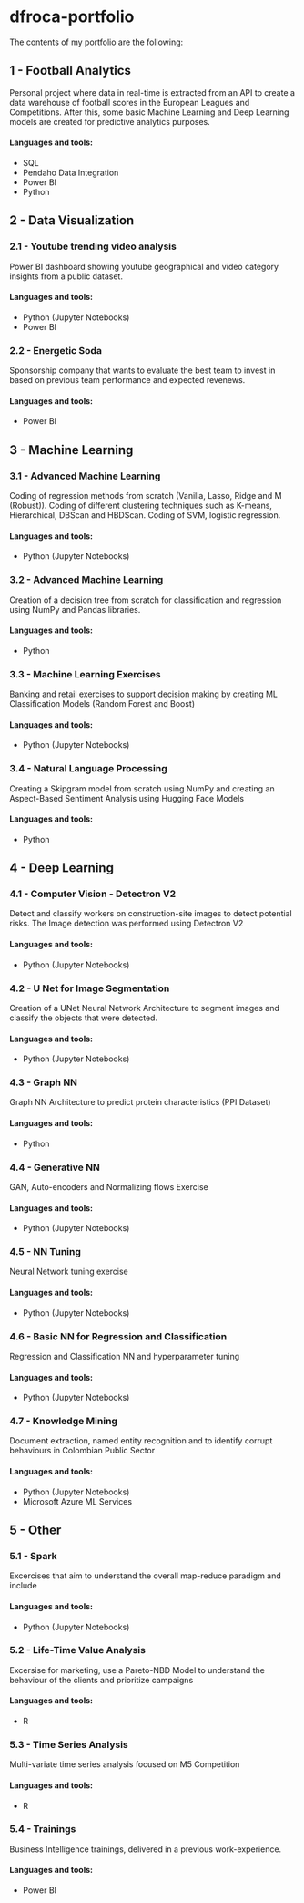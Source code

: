 # dfroca-portfolio

The contents of my portfolio are the following:

## 1 - Football Analytics ##
Personal project where data in real-time is extracted from an API to create a data warehouse of football scores in the European Leagues and Competitions.
After this, some basic Machine Learning and Deep Learning models are created for predictive analytics purposes.

#### Languages and tools: ####
- SQL
- Pendaho Data Integration
- Power BI
- Python


## 2 - Data Visualization ##

### 2.1 - Youtube trending video analysis ###
Power BI dashboard showing youtube geographical and video category insights from a public dataset.

#### Languages and tools: ####
- Python (Jupyter Notebooks)
- Power BI

### 2.2 - Energetic Soda ###
Sponsorship company that wants to evaluate the best team to invest in based on previous team performance and expected revenews.

#### Languages and tools: ####
- Power BI


## 3 - Machine Learning ##

### 3.1 - Advanced Machine Learning ###
Coding of regression methods from scratch (Vanilla, Lasso, Ridge and M (Robust)).
Coding of different clustering techniques such as K-means, Hierarchical, DBScan and HBDScan.
Coding of SVM, logistic regression.

#### Languages and tools: ####
- Python (Jupyter Notebooks)

### 3.2 - Advanced Machine Learning ###
Creation of a decision tree from scratch for classification and regression using NumPy and Pandas libraries. 

#### Languages and tools: ####
- Python

### 3.3 - Machine Learning Exercises ###
Banking and retail exercises to support decision making by creating ML Classification Models (Random Forest and Boost)

#### Languages and tools: ####
- Python (Jupyter Notebooks)

### 3.4 - Natural Language Processing ###
Creating a Skipgram model from scratch using NumPy and creating an Aspect-Based Sentiment Analysis using Hugging Face Models 

#### Languages and tools: ####
- Python


## 4 - Deep Learning ##

### 4.1 - Computer Vision - Detectron V2 ###
Detect and classify workers on construction-site images to detect potential risks. The Image detection was performed using Detectron V2 

#### Languages and tools: ####
- Python (Jupyter Notebooks)

### 4.2 - U Net for Image Segmentation ###
Creation of a UNet Neural Network Architecture to segment images and classify the objects that were detected. 

#### Languages and tools: ####
- Python (Jupyter Notebooks)

### 4.3 - Graph NN ###
Graph NN Architecture to predict protein characteristics (PPI Dataset)

#### Languages and tools: ####
- Python

### 4.4 - Generative NN ###
GAN, Auto-encoders and Normalizing flows Exercise

#### Languages and tools: ####
- Python (Jupyter Notebooks)

### 4.5 - NN Tuning ###
Neural Network tuning exercise

#### Languages and tools: ####
- Python (Jupyter Notebooks)

### 4.6 - Basic NN for Regression and Classification ###
Regression and Classification NN and hyperparameter tuning

#### Languages and tools: ####
- Python (Jupyter Notebooks)

### 4.7 - Knowledge Mining ###
Document extraction, named entity recognition and to identify corrupt behaviours in Colombian Public Sector

#### Languages and tools: ####
- Python (Jupyter Notebooks)
- Microsoft Azure ML Services


## 5 - Other ##

### 5.1 - Spark ###
Excercises that aim to understand the overall map-reduce paradigm and include 

#### Languages and tools: ####
- Python (Jupyter Notebooks)

### 5.2 - Life-Time Value Analysis  ###
Excersise for marketing, use a Pareto-NBD Model to understand the behaviour of the clients and prioritize campaigns 

#### Languages and tools: ####
- R

### 5.3 - Time Series Analysis  ###
Multi-variate time series analysis focused on M5 Competition

#### Languages and tools: ####
- R

### 5.4 - Trainings  ###
Business Intelligence trainings, delivered in a previous work-experience.

#### Languages and tools: ####
- Power BI













